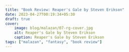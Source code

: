 ```yaml
---
title: "Book Review: Reaper's Gale by Steven Erikson"
date: 2023-04-27T00:19:34+05:30
draft: true
cover: 
    image: blog/malazan/07-rg-cover.jpg
    alt: Reaper's Gale by Steven Erikson
    caption: Reaper's Gale by Steven Erikson
tags: ["malazan", "fantasy", "book review"]
---
```

